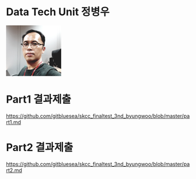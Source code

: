 #  Data Tech Unit 정병우

<img src="part1/image/m1.jpg" width="30%">

<br>

# Part1 결과제출
https://github.com/gitbluesea/skcc_finaltest_3nd_byungwoo/blob/master/part1.md

# Part2 결과제출
https://github.com/gitbluesea/skcc_finaltest_3nd_byungwoo/blob/master/part2.md
